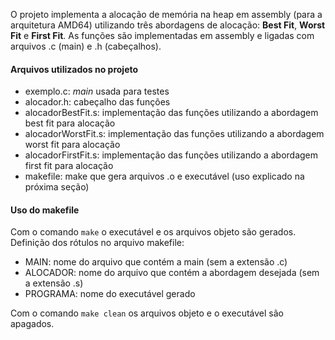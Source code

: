O projeto implementa a alocação de memória na heap em assembly (para a arquitetura AMD64) utilizando três abordagens de alocação: __Best Fit__, __Worst Fit__ e __First Fit__. As funções são implementadas em assembly e ligadas com arquivos .c (main) e .h (cabeçalhos).

#### __Arquivos utilizados no projeto__
* exemplo.c: _main_ usada para testes
* alocador.h: cabeçalho das funções 
* alocadorBestFit.s: implementação das funções utilizando a abordagem best fit para alocação
* alocadorWorstFit.s: implementação das funções utilizando a abordagem worst fit para alocação
* alocadorFirstFit.s: implementação das funções utilizando a abordagem first fit para alocação
* makefile: make que gera arquivos .o e executável (uso explicado na próxima seção)

#### __Uso do makefile__
Com o comando `make` o executável e os arquivos objeto são gerados. 
Definição dos rótulos no arquivo makefile:
* MAIN: nome do arquivo que contém a main (sem a extensão .c)
* ALOCADOR: nome do arquivo que contém a abordagem desejada (sem a extensão .s)
* PROGRAMA: nome do executável gerado

Com o comando `make clean` os arquivos objeto e o executável são apagados.